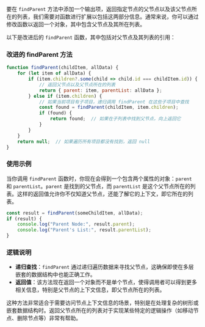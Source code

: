 要在 `findParent` 方法中添加一个输出项，返回指定节点的父节点以及该父节点所在的列表，我们需要对函数进行扩展以包括这两部分信息。通常来说，你可以通过修改函数以返回一个对象，其中包含父节点及其所在列表。

以下是改进后的 `findParent` 函数，其中包括对父节点及其列表的引用：

### 改进的 findParent 方法

```javascript
function findParent(childItem, allData) {
    for (let item of allData) {
        if (item.children?.some(child => child.id === childItem.id)) {
            // 返回父节点以及父节点所在的列表
            return { parent: item, parentList: allData };
        } else if (item.children) {
            // 如果当前项目有子项目，递归调用 findParent 在这些子项目中查找
            const found = findParent(childItem, item.children);
            if (found) {
                return found;  // 如果在子列表中找到父节点，向上返回它
            }
        }
    }
    return null;  // 如果遍历所有项目都没有找到，返回 null
}
```

### 使用示例

当你调用 `findParent` 函数时，你现在会得到一个包含两个属性的对象：`parent` 和 `parentList`。`parent` 是找到的父节点，而 `parentList` 是这个父节点所在的列表。这样的返回值允许你不仅知道父节点，还能了解它的上下文，即它所在的列表。

```javascript
const result = findParent(someChildItem, allData);
if (result) {
    console.log("Parent Node:", result.parent);
    console.log("Parent's List:", result.parentList);
}
```

### 逻辑说明

- **递归查找**：`findParent` 通过递归遍历数据来寻找父节点，这确保即使在多层嵌套的数据结构中也能正确工作。
- **返回值**：该方法现在返回一个对象而不是单个节点，使得调用者可以得到更多相关信息，特别是父节点的上下文信息，即父节点所在的列表。

这种方法非常适合于需要访问节点上下文信息的场景，特别是在处理复杂的树形或嵌套数据结构时。返回父节点所在的列表对于实现某些特定的逻辑操作（如移动节点、删除节点等）非常有帮助。